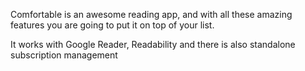 Comfortable is an awesome reading app, and with all these amazing features you are going to put it on top of your list.

It works with Google Reader, Readability and there is also standalone subscription management